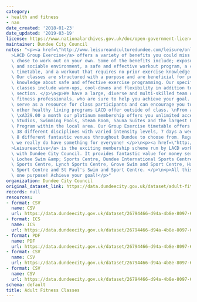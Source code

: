 ```yaml
---
category:
- health and fitness
- nan
date_created: '2018-01-23'
date_updated: '2019-03-19'
license: https://www.nationalarchives.gov.uk/doc/open-government-licence/version/3/
maintainer: Dundee City Council
notes: "<p><a href=\"http://www.leisureandculturedundee.com/leisure/onlinebooking\"\
  >LACD Group Exercise</a> offers a variety of benefits you could miss out on if you\
  \ chose to work out on your own. Some of the benefits include; exposure to a fun\
  \ and sociable environment, a safe and effective workout program, a consistent exercise\
  \ timetable, and a workout that requires no prior exercise knowledge or experience.\
  \ Our classes are structured with a purpose and are beneficial for people with limited\
  \ knowledge about safe and effective exercise programming. Our specifically designed\
  \ classes include warm-ups, cool-downs and flexibility in addition to the conditioning\
  \ section. </p>\n<p>We have a large, diverse and multi-skilled team of highly qualified\
  \ fitness professionals, who are sure to help you achieve your goal. They will also\
  \ serve as a resource for class participants and can encourage you to engage in\
  \ other healthy living programs LACD offer outside of class. \nFrom as little as\
  \ \xA329.00 a month our platinum membership offers you unlimited access to our Fitness\
  \ Studios, Swimming Pools, Steam Room, Sauna Suites and the largest Group Exercise\
  \ Program within the local area. Our Group Exercise timetable offers over 120 classes,\
  \ 38 different disciplines with varied intensity levels, 7 days a week and we have\
  \ 8 different fantastic venues throughout Dundee to choose from. Regardless of ability\
  \ we really do have something for everyone! </p>\n<p><a href=\"http://www.leisureandculturedundee.com/leisure/leisure-active\"\
  >Leisureactive</a> is the exciting membership scheme run by LACD working in partnership\
  \ with Dundee City Council. It provides fantastic value for money services in Olympia,\
  \ Lochee Swim &amp; Sports Centre, Dundee International Sports Centre (DISC), Douglas\
  \ Sports Centre, Lynch Sports Centre, Grove Swim and Sport Centre, Harris Swim and\
  \ Sport Centre and St Paul's Swim and Sport Centre. </p>\n<p>All this designed for\
  \ one purpose! Achieve your goal!</p>"
organization: Dundee City Council
original_dataset_link: https://data.dundeecity.gov.uk/dataset/adult-fitness-classes
records: null
resources:
- format: CSV
  name: CSV
  url: https://data.dundeecity.gov.uk/dataset/26794466-d94a-4b8e-8097-6172b97d5977/resource/9b0b8f3e-d241-4df4-8c93-a78e2538b0be/download/afc-aprjun18.csv
- format: ICS
  name: ICS
  url: https://data.dundeecity.gov.uk/dataset/26794466-d94a-4b8e-8097-6172b97d5977/resource/ae76db27-2a7d-4b06-8381-4fc10580f5bc/download/lacd-adult-fitness-class-timetable.ics
- format: PDF
  name: PDF
  url: https://data.dundeecity.gov.uk/dataset/26794466-d94a-4b8e-8097-6172b97d5977/resource/dd01fe84-b461-4993-85db-b3e3aea068e5/download/adultclasses_apr-jun18.pdf
- format: CSV
  name: CSV
  url: https://data.dundeecity.gov.uk/dataset/26794466-d94a-4b8e-8097-6172b97d5977/resource/ddd480b2-0807-40bf-a14c-a70bb383a4de/download/fitness-class-descriptions.csv
- format: CSV
  name: CSV
  url: https://data.dundeecity.gov.uk/dataset/26794466-d94a-4b8e-8097-6172b97d5977/resource/ebce62a0-9840-4b06-9855-30bafadbbe79/download/lacd-fitness-class-locations.csv
schema: default
title: Adult Fitness Classes
---
```

